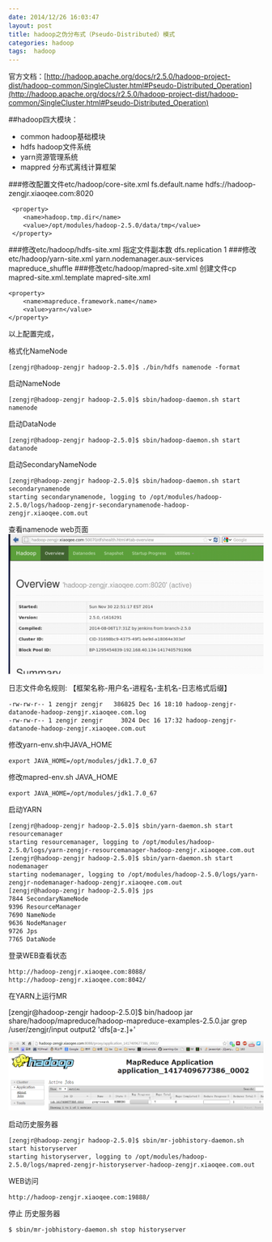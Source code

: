 ```yaml
---
date: 2014/12/26 16:03:47 
layout: post
title: hadoop之伪分布式（Pseudo-Distributed）模式
categories: hadoop
tags:  hadoop
---
```


官方文档：[http://hadoop.apache.org/docs/r2.5.0/hadoop-project-dist/hadoop-common/SingleCluster.html#Pseudo-Distributed_Operation](http://hadoop.apache.org/docs/r2.5.0/hadoop-project-dist/hadoop-common/SingleCluster.html#Pseudo-Distributed_Operation)

##hadoop四大模块：

* common hadoop基础模块
* hdfs hadoop文件系统
* yarn资源管理系统
* mappred 分布式离线计算框架

###修改配置文件etc/hadoop/core-site.xml
	<property>
	  <name>fs.default.name</name>
	  <value>hdfs://hadoop-zengjr.xiaoqee.com:8020</value>
	 </property>
	
	 <property>
	  	<name>hadoop.tmp.dir</name>
	  	<value>/opt/modules/hadoop-2.5.0/data/tmp</value>
	 </property>
###修改etc/hadoop/hdfs-site.xml 指定文件副本数
	 <property>
	  	<name>dfs.replication</name>
	  	<value>1</value>
	 </property>
###修改etc/hadoop/yarn-site.xml
	 <property>
	  <name>yarn.nodemanager.aux-services</name>
	  <value>mapreduce_shuffle</value>
	 </property>
###修改etc/hadoop/mapred-site.xml
创建文件cp  mapred-site.xml.template mapred-site.xml 

    <property>
	    <name>mapreduce.framework.name</name>
	    <value>yarn</value>
    </property>

以上配置完成，


格式化NameNode

	[zengjr@hadoop-zengjr hadoop-2.5.0]$ ./bin/hdfs namenode -format

启动NameNode

	[zengjr@hadoop-zengjr hadoop-2.5.0]$ sbin/hadoop-daemon.sh start namenode

启动DataNode

	[zengjr@hadoop-zengjr hadoop-2.5.0]$ sbin/hadoop-daemon.sh start datanode

启动SecondaryNameNode

	[zengjr@hadoop-zengjr hadoop-2.5.0]$ sbin/hadoop-daemon.sh start secondarynamenode
	starting secondarynamenode, logging to /opt/modules/hadoop-2.5.0/logs/hadoop-zengjr-secondarynamenode-hadoop-zengjr.xiaoqee.com.out

查看namenode web页面
![](/image/hadoop-pseudo-distributed-web.png)

日志文件命名规则:
【框架名称-用户名-进程名-主机名-日志格式后缀】

	-rw-rw-r-- 1 zengjr zengjr   386825 Dec 16 18:10 hadoop-zengjr-datanode-hadoop-zengjr.xiaoqee.com.log
	-rw-rw-r-- 1 zengjr zengjr     3024 Dec 16 17:32 hadoop-zengjr-datanode-hadoop-zengjr.xiaoqee.com.out

修改yarn-env.sh中JAVA_HOME

	export JAVA_HOME=/opt/modules/jdk1.7.0_67

修改mapred-env.sh JAVA_HOME

	export JAVA_HOME=/opt/modules/jdk1.7.0_67

启动YARN

	[zengjr@hadoop-zengjr hadoop-2.5.0]$ sbin/yarn-daemon.sh start resourcemanager
	starting resourcemanager, logging to /opt/modules/hadoop-2.5.0/logs/yarn-zengjr-resourcemanager-hadoop-zengjr.xiaoqee.com.out
	[zengjr@hadoop-zengjr hadoop-2.5.0]$ sbin/yarn-daemon.sh start nodemanager
	starting nodemanager, logging to /opt/modules/hadoop-2.5.0/logs/yarn-zengjr-nodemanager-hadoop-zengjr.xiaoqee.com.out
	[zengjr@hadoop-zengjr hadoop-2.5.0]$ jps
	7844 SecondaryNameNode
	9396 ResourceManager
	7690 NameNode
	9636 NodeManager
	9726 Jps
	7765 DataNode
登录WEB查看状态

	http://hadoop-zengjr.xiaoqee.com:8088/ 
	http://hadoop-zengjr.xiaoqee.com:8042/
在YARN上运行MR

[zengjr@hadoop-zengjr hadoop-2.5.0]$ bin/hadoop jar share/hadoop/mapreduce/hadoop-mapreduce-examples-2.5.0.jar grep /user/zengjr/input output2 'dfs[a-z.]+'

![](/image/hadoop-pseudo-distributed-yarn-web.png)

启动历史服务器

	[zengjr@hadoop-zengjr hadoop-2.5.0]$ sbin/mr-jobhistory-daemon.sh start historyserver 
	starting historyserver, logging to /opt/modules/hadoop-2.5.0/logs/mapred-zengjr-historyserver-hadoop-zengjr.xiaoqee.com.out

WEB访问

	http://hadoop-zengjr.xiaoqee.com:19888/

停止 历史服务器

	$ sbin/mr-jobhistory-daemon.sh stop historyserver